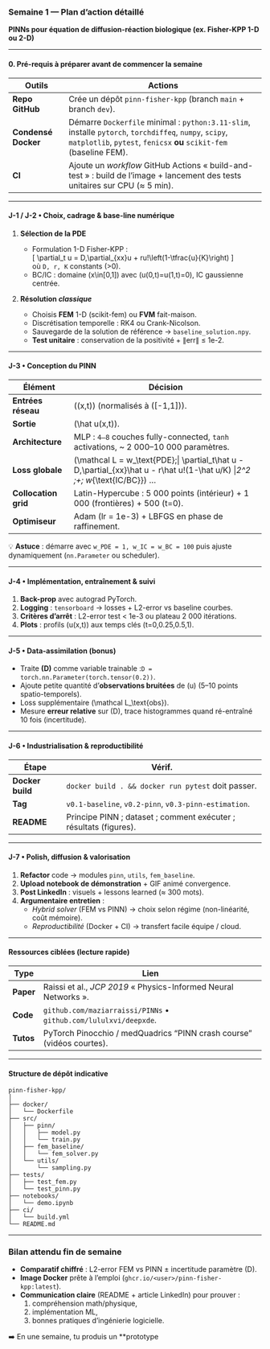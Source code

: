 ### Semaine 1 — Plan d’action détaillé  
**PINNs pour équation de diffusion-réaction biologique (ex. Fisher-KPP 1-D ou 2-D)**  

---

#### 0. Pré-requis à préparer avant de commencer la semaine  
| Outils | Actions |
|--------|---------|
| **Repo GitHub** | Crée un dépôt `pinn-fisher-kpp` (branch `main` + branch `dev`). |
| **Condensé Docker** | Démarre `Dockerfile` minimal : `python:3.11-slim`, installe `pytorch`, `torchdiffeq`, `numpy`, `scipy`, `matplotlib`, `pytest`, `fenicsx` **ou** `scikit-fem` (baseline FEM). |
| **CI** | Ajoute un _workflow_ GitHub Actions « build-and-test » : build de l’image + lancement des tests unitaires sur CPU (≈ 5 min). |

---

#### J-1 / J-2  • Choix, cadrage & base-line numérique
1. **Sélection de la PDE**  
   - Formulation 1-D Fisher-KPP :  
     \[
       \partial_t u = D\,\partial_{xx}u + ru\!\left(1-\tfrac{u}{K}\right)
     \]  
     où `D, r, K` constants (>0).  
   - BC/IC : domaine \(x\in[0,1]\) avec \(u(0,t)=u(1,t)=0\), IC gaussienne centrée.

2. **Résolution *classique***  
   - Choisis **FEM** 1-D (scikit-fem) ou **FVM** fait-maison.  
   - Discrétisation temporelle : RK4 ou Crank-Nicolson.  
   - Sauvegarde de la solution de référence → `baseline_solution.npy`.  
   - **Test unitaire** : conservation de la positivité + ∥err∥ ≤ 1e-2.

---

#### J-3  • Conception du PINN
| Élément | Décision |
|---------|----------|
| **Entrées réseau** | \((x,t)\) (normalisés à \([-1,1]\)). |
| **Sortie** | \(\hat u(x,t)\). |
| **Architecture** | MLP : `4–8` couches fully-connected, `tanh` activations, ~ 2 000–10 000 paramètres. |
| **Loss globale** | \(\mathcal L = w_\text{PDE}\;\| \partial_t\hat u - D\,\partial_{xx}\hat u - r\hat u\!(1-\hat u/K) \|_2^2 \;+\; w_{\text{IC/BC}}\) … |
| **Collocation grid** | Latin-Hypercube : 5 000 points (intérieur) + 1 000 (frontières) + 500 (t=0). |
| **Optimiseur** | Adam (lr = 1e-3) + LBFGS en phase de raffinement. |

💡 **Astuce** : démarre avec `w_PDE = 1, w_IC = w_BC = 100` puis ajuste dynamiquement (`nn.Parameter` ou scheduler).

---

#### J-4  • Implémentation, entraînement & suivi
1. **Back-prop** avec autograd PyTorch.  
2. **Logging** : `tensorboard` → losses + L2-error vs baseline courbes.  
3. **Critères d’arrêt** : L2-error test < 1e-3 ou plateau 2 000 itérations.  
4. **Plots** : profils \(u(x,t)\) aux temps clés \(t=0,0.25,0.5,1\).

---

#### J-5  • Data-assimilation (bonus)  
- Traite **\(D\)** comme variable trainable :`D = torch.nn.Parameter(torch.tensor(0.2))`.  
- Ajoute petite quantité d’**observations bruitées** de \(u\) (5–10 points spatio-temporels).  
- Loss supplémentaire \(\mathcal L_\text{obs}\).  
- Mesure **erreur relative** sur \(D\), trace histogrammes quand ré-entraîné 10 fois (incertitude).  

---

#### J-6  • Industrialisation & reproductibilité
| Étape | Vérif. |
|-------|--------|
| **Docker build** | `docker build . && docker run pytest` doit passer. |
| **Tag** | `v0.1-baseline`, `v0.2-pinn`, `v0.3-pinn-estimation`. |
| **README** | Principe PINN ; dataset ; comment exécuter ; résultats (figures). |

---

#### J-7  • Polish, diffusion & valorisation
1. **Refactor** code → modules `pinn`, `utils`, `fem_baseline`.  
2. **Upload notebook de démonstration** + GIF animé convergence.  
3. **Post LinkedIn** : visuels + lessons learned (≈ 300 mots).  
4. **Argumentaire entretien** :  
   - *Hybrid solver* (FEM vs PINN) → choix selon régime (non-linéarité, coût mémoire).  
   - *Reproductibilité* (Docker + CI) → transfert facile équipe / cloud.  

---

#### Ressources ciblées (lecture rapide)
| Type | Lien |
|------|------|
| **Paper** | Raissi et al., *JCP 2019* « Physics-Informed Neural Networks ». |
| **Code** | `github.com/maziarraissi/PINNs` • `github.com/lululxvi/deepxde`. |
| **Tutos** | PyTorch Pinocchio / medQuadrics “PINN crash course” (vidéos courtes). |

---

#### Structure de dépôt indicative
```
pinn-fisher-kpp/
│
├── docker/
│   └── Dockerfile
├── src/
│   ├── pinn/
│   │   ├── model.py
│   │   └── train.py
│   ├── fem_baseline/
│   │   └── fem_solver.py
│   └── utils/
│       └── sampling.py
├── tests/
│   ├── test_fem.py
│   └── test_pinn.py
├── notebooks/
│   └── demo.ipynb
├── ci/
│   └── build.yml
└── README.md
```

---

### Bilan attendu fin de semaine
- **Comparatif chiffré** : L2-error FEM vs PINN ± incertitude paramètre \(D\).  
- **Image Docker** prête à l’emploi (`ghcr.io/<user>/pinn-fisher-kpp:latest`).  
- **Communication claire** (README + article LinkedIn) pour prouver :  
  1) compréhension math/physique,  
  2) implémentation ML,  
  3) bonnes pratiques d’ingénierie logicielle.  

➡️ En une semaine, tu produis un **prototype